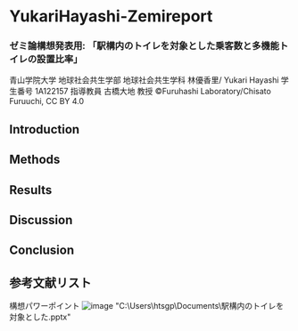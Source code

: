 # YukariHayashi-Zemireport
### ゼミ論構想発表用: 「駅構内のトイレを対象とした乗客数と多機能トイレの設置比率」
青山学院大学 地球社会共生学部 地球社会共生学科
林優香里/ Yukari Hayashi
学生番号 1A122157
指導教員 古橋大地 教授
©︎Furuhashi Laboratory/Chisato Furuuchi, CC BY 4.0
## Introduction
## Methods
## Results
## Discussion
## Conclusion
## 参考文献リスト
構想パワーポイント
![image](https://github.com/user-attachments/assets/fae08f32-24b3-49d4-a4e5-23d115530546)
"C:\Users\htsgp\Documents\駅構内のトイレを対象とした.pptx"

